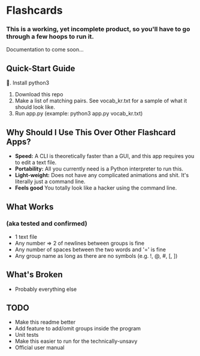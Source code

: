 # Flashcards

### This is a working, yet incomplete product, so you'll have to go through a few hoops to run it.

Documentation to come soon...

## Quick-Start Guide

:snake:. Install python3
1. Download this repo
2. Make a list of matching pairs. See vocab_kr.txt for a sample of what it should look like.
3. Run app.py (example: python3 app.py vocab_kr.txt)

## Why Should I Use This Over Other Flashcard Apps?
- **Speed:** A CLI is theoretically faster than a GUI, and this app requires you to edit a text file.
- **Portability:** All you currently need  is a Python interpreter to run this.
- **Light-weight:** Does not have any complicated animations and shit. It's literally just a command line.
- **Feels good** You totally look like a hacker using the command line.

## What Works
### (aka tested and confirmed)
- 1 text file
- Any number => 2 of newlines between groups is fine
- Any number of spaces between the two words and '=' is fine
- Any group name as long as there are no symbols (e.g. !, @, #, [, ])

## What's Broken
- Probably everything else

## TODO
- Make this readme better
- Add feature to add/omit groups inside the program
- Unit tests
- Make this easier to run for the technically-unsavy
- Official user manual